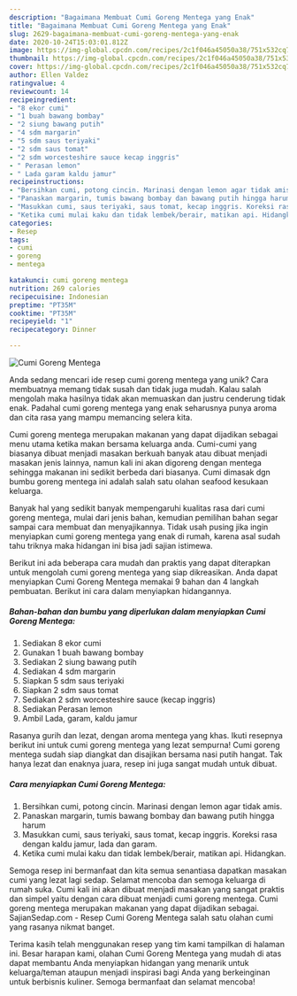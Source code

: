 ```yaml
---
description: "Bagaimana Membuat Cumi Goreng Mentega yang Enak"
title: "Bagaimana Membuat Cumi Goreng Mentega yang Enak"
slug: 2629-bagaimana-membuat-cumi-goreng-mentega-yang-enak
date: 2020-10-24T15:03:01.812Z
image: https://img-global.cpcdn.com/recipes/2c1f046a45050a38/751x532cq70/cumi-goreng-mentega-foto-resep-utama.jpg
thumbnail: https://img-global.cpcdn.com/recipes/2c1f046a45050a38/751x532cq70/cumi-goreng-mentega-foto-resep-utama.jpg
cover: https://img-global.cpcdn.com/recipes/2c1f046a45050a38/751x532cq70/cumi-goreng-mentega-foto-resep-utama.jpg
author: Ellen Valdez
ratingvalue: 4
reviewcount: 14
recipeingredient:
- "8 ekor cumi"
- "1 buah bawang bombay"
- "2 siung bawang putih"
- "4 sdm margarin"
- "5 sdm saus teriyaki"
- "2 sdm saus tomat"
- "2 sdm worcesteshire sauce kecap inggris"
- " Perasan lemon"
- " Lada garam kaldu jamur"
recipeinstructions:
- "Bersihkan cumi, potong cincin. Marinasi dengan lemon agar tidak amis."
- "Panaskan margarin, tumis bawang bombay dan bawang putih hingga harum"
- "Masukkan cumi, saus teriyaki, saus tomat, kecap inggris. Koreksi rasa dengan kaldu jamur, lada dan garam."
- "Ketika cumi mulai kaku dan tidak lembek/berair, matikan api. Hidangkan."
categories:
- Resep
tags:
- cumi
- goreng
- mentega

katakunci: cumi goreng mentega 
nutrition: 269 calories
recipecuisine: Indonesian
preptime: "PT35M"
cooktime: "PT35M"
recipeyield: "1"
recipecategory: Dinner

---
```



![Cumi Goreng Mentega](https://img-global.cpcdn.com/recipes/2c1f046a45050a38/751x532cq70/cumi-goreng-mentega-foto-resep-utama.jpg)

Anda sedang mencari ide resep cumi goreng mentega yang unik? Cara membuatnya memang tidak susah dan tidak juga mudah. Kalau salah mengolah maka hasilnya tidak akan memuaskan dan justru cenderung tidak enak. Padahal cumi goreng mentega yang enak seharusnya punya aroma dan cita rasa yang mampu memancing selera kita.

Cumi goreng mentega merupakan makanan yang dapat dijadikan sebagai menu utama ketika makan bersama keluarga anda. Cumi-cumi yang biasanya dibuat menjadi masakan berkuah banyak atau dibuat menjadi masakan jenis lainnya, namun kali ini akan digoreng dengan mentega sehingga makanan ini sedikit berbeda dari biasanya. Cumi dimasak dgn bumbu goreng mentega ini adalah salah satu olahan seafood kesukaan keluarga.

Banyak hal yang sedikit banyak mempengaruhi kualitas rasa dari cumi goreng mentega, mulai dari jenis bahan, kemudian pemilihan bahan segar sampai cara membuat dan menyajikannya. Tidak usah pusing jika ingin menyiapkan cumi goreng mentega yang enak di rumah, karena asal sudah tahu triknya maka hidangan ini bisa jadi sajian istimewa.


Berikut ini ada beberapa cara mudah dan praktis yang dapat diterapkan untuk mengolah cumi goreng mentega yang siap dikreasikan. Anda dapat menyiapkan Cumi Goreng Mentega memakai 9 bahan dan 4 langkah pembuatan. Berikut ini cara dalam menyiapkan hidangannya.

<!--inarticleads1-->

##### Bahan-bahan dan bumbu yang diperlukan dalam menyiapkan Cumi Goreng Mentega:

1. Sediakan 8 ekor cumi
1. Gunakan 1 buah bawang bombay
1. Sediakan 2 siung bawang putih
1. Sediakan 4 sdm margarin
1. Siapkan 5 sdm saus teriyaki
1. Siapkan 2 sdm saus tomat
1. Sediakan 2 sdm worcesteshire sauce (kecap inggris)
1. Sediakan  Perasan lemon
1. Ambil  Lada, garam, kaldu jamur


Rasanya gurih dan lezat, dengan aroma mentega yang khas. Ikuti resepnya berikut ini untuk cumi goreng mentega yang lezat sempurna! Cumi goreng mentega sudah siap diangkat dan disajikan bersama nasi putih hangat. Tak hanya lezat dan enaknya juara, resep ini juga sangat mudah untuk dibuat. 

<!--inarticleads2-->

##### Cara menyiapkan Cumi Goreng Mentega:

1. Bersihkan cumi, potong cincin. Marinasi dengan lemon agar tidak amis.
1. Panaskan margarin, tumis bawang bombay dan bawang putih hingga harum
1. Masukkan cumi, saus teriyaki, saus tomat, kecap inggris. Koreksi rasa dengan kaldu jamur, lada dan garam.
1. Ketika cumi mulai kaku dan tidak lembek/berair, matikan api. Hidangkan.


Semoga resep ini bermanfaat dan kita semua senantiasa dapatkan masakan cumi yang lezat lagi sedap. Selamat mencoba dan semoga keluarga di rumah suka. Cumi kali ini akan dibuat menjadi masakan yang sangat praktis dan simpel yaitu dengan cara dibuat menjadi cumi goreng mentega. Cumi goreng mentega merupakan makanan yang dapat dijadikan sebagai. SajianSedap.com - Resep Cumi Goreng Mentega salah satu olahan cumi yang rasanya nikmat banget. 

Terima kasih telah menggunakan resep yang tim kami tampilkan di halaman ini. Besar harapan kami, olahan Cumi Goreng Mentega yang mudah di atas dapat membantu Anda menyiapkan hidangan yang menarik untuk keluarga/teman ataupun menjadi inspirasi bagi Anda yang berkeinginan untuk berbisnis kuliner. Semoga bermanfaat dan selamat mencoba!
